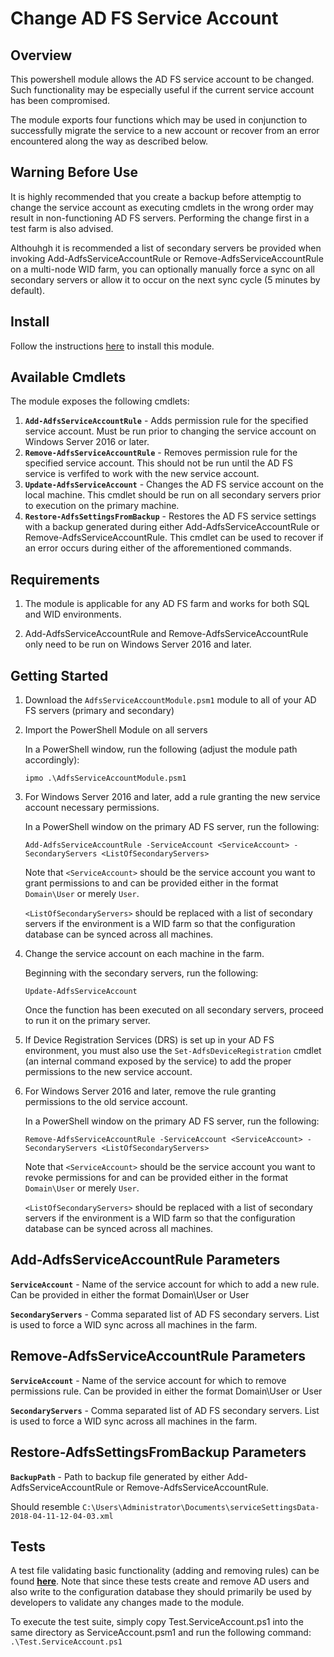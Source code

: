 # Change AD FS Service Account

## Overview

This powershell module allows the AD FS service account to be changed. Such functionality may be especially useful if the current service account has been compromised.

The module exports four functions which may be used in conjunction to successfully migrate the service to a new account or recover from an error encountered along the way as described below.

## Warning Before Use

It is highly recommended that you create a backup before attemptig to change the service account as executing cmdlets in the wrong order may result in non-functioning AD FS servers. Performing the change first in a test farm is also advised.

Althouhgh it is recommended a list of secondary servers be provided when invoking Add-AdfsServiceAccountRule or Remove-AdfsServiceAccountRule on a multi-node WID farm, you can optionally manually force a sync on all secondary servers or allow it to occur on the next sync cycle (5 minutes by default).

## Install

Follow the instructions [here](https://github.com/Microsoft/adfsToolbox#getting-started) to install this module.

## Available Cmdlets

The module exposes the following cmdlets:
1. __```Add-AdfsServiceAccountRule```__ - Adds permission rule for the specified service account. Must be run prior to changing the service account on Windows Server 2016 or later.
2. __```Remove-AdfsServiceAccountRule```__ - Removes permission rule for the specified service account. This should not be run until the AD FS service is verfifed to work with the new service account.
3. __```Update-AdfsServiceAccount```__ - Changes the AD FS service account on the local machine. This cmdlet should be run on all secondary servers prior to execution on the primary machine.
4. __```Restore-AdfsSettingsFromBackup```__ - Restores the AD FS service settings with a backup generated during either Add-AdfsServiceAccountRule or Remove-AdfsServiceAccountRule. This cmdlet can be used to recover if an error occurs during either of the afforementioned commands.
## Requirements

1. The module is applicable for any AD FS farm and works for both SQL and WID environments.

2. Add-AdfsServiceAccountRule and Remove-AdfsServiceAccountRule only need to be run on Windows Server 2016 and later.


## Getting Started

1. Download the `AdfsServiceAccountModule.psm1` module to all of your AD FS servers (primary and secondary)

2. Import the PowerShell Module on all servers

    In a PowerShell window, run the following (adjust the module path accordingly):

    ```ipmo .\AdfsServiceAccountModule.psm1```

3. For Windows Server 2016 and later, add a rule granting the new service account necessary permissions.

	In a PowerShell window on the primary AD FS server, run the following:

    ```Add-AdfsServiceAccountRule -ServiceAccount <ServiceAccount> -SecondaryServers <ListOfSecondaryServers>```

	Note that ```<ServiceAccount>``` should be the service account you want to grant permissions to and can be provided either in the format ```Domain\User``` or merely ```User```.

	```<ListOfSecondaryServers>``` should be replaced with a list of secondary servers if the environment is a WID farm so that the configuration database can be synced across all machines.

4. Change the service account on each machine in the farm.

	Beginning with the secondary servers, run the following:

	```Update-AdfsServiceAccount```

	Once the function has been executed on all secondary servers, proceed to run it on the primary server.

5. If Device Registration Services (DRS) is set up in your AD FS environment, you must also use the ```Set-AdfsDeviceRegistration``` cmdlet (an internal command exposed by the service) to add the proper permissions to the new service account.


6. For Windows Server 2016 and later, remove the rule granting permissions to the old service account.

	In a PowerShell window on the primary AD FS server, run the following:

    ```Remove-AdfsServiceAccountRule -ServiceAccount <ServiceAccount> -SecondaryServers <ListOfSecondaryServers>```

	Note that ```<ServiceAccount>``` should be the service account you want to revoke permissions for and can be provided either in the format ```Domain\User``` or merely ```User```.

	```<ListOfSecondaryServers>``` should be replaced with a list of secondary servers if the environment is a WID farm so that the configuration database can be synced across all machines.




## Add-AdfsServiceAccountRule Parameters

__`ServiceAccount`__ - Name of the service account for which to add a new rule. Can be provided in either the format Domain\User or User

__`SecondaryServers`__ - Comma separated list of AD FS secondary servers. List is used to force a WID sync across all machines in the farm.

## Remove-AdfsServiceAccountRule Parameters

__`ServiceAccount`__ - Name of the service account for which to remove permissions rule. Can be provided in either the format Domain\User or User

__`SecondaryServers`__ - Comma separated list of AD FS secondary servers. List is used to force a WID sync across all machines in the farm.

## Restore-AdfsSettingsFromBackup Parameters

__`BackupPath`__ - Path to backup file generated by either Add-AdfsServiceAccountRule or Remove-AdfsServiceAccountRule.

Should resemble ```C:\Users\Administrator\Documents\serviceSettingsData-2018-04-11-12-04-03.xml```

## Tests
A test file validating basic functionality (adding and removing rules) can be found __[here](Tests)__. Note that since these tests create and remove AD users and also write to the configuration database they should primarily be used by developers to validate any changes made to the module.

To execute the test suite, simply copy Test.ServiceAccount.ps1 into the same directory as ServiceAccount.psm1 and run the following command: ```.\Test.ServiceAccount.ps1```


